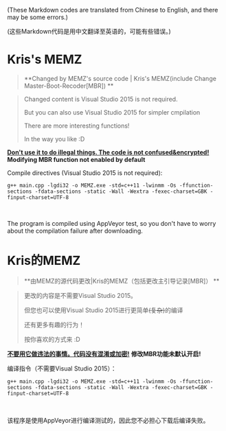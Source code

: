 (These Markdown codes are translated from Chinese to English, and there may be some errors.)

(这些Markdown代码是用中文翻译至英语的，可能有些错误。)

# Kris's MEMZ

> **Changed by MEMZ's source code | Kris's MEMZ(include Change Master-Boot-Recoder[MBR]) **

> Changed content is Visual Studio 2015 is not required.
> 
> But you can also use Visual Studio 2015 for simpler cmpilation
>
> There are more interesting functions!
> 
> In the way you like :D

**<u>Don't use it to do illegal things. The code is not confused&encrypted!</u>**
**Modifying MBR function not enabled by default**

Compile directives (Visual Studio 2015 is not required):

`g++ main.cpp -lgdi32 -o MEMZ.exe -std=c++11 -lwinmm -Os -ffunction-sections -fdata-sections -static -Wall -Wextra -fexec-charset=GBK -finput-charset=UTF-8`

<br/>

The program is compiled using AppVeyor test, so you don't have to worry about the compilation failure after downloading.

# Kris的MEMZ

> **由MEMZ的源代码更改|Kris的MEMZ（包括更改主引导记录[MBR]） **

> 更改的内容是不需要Visual Studio 2015。
>
> 但您也可以使用Visual Studio 2015进行更简单<s>(复杂)</s>的编译
>
> 还有更多有趣的行为！
> 
> 按你喜欢的方式来 :D

**<u>不要用它做违法的事情。代码没有混淆或加密!</u>**
**修改MBR功能未默认开启!**

编译指令（不需要Visual Studio 2015）：

`g++ main.cpp -lgdi32 -o MEMZ.exe -std=c++11 -lwinmm -Os -ffunction-sections -fdata-sections -static -Wall -Wextra -fexec-charset=GBK -finput-charset=UTF-8`

<br/>

该程序是使用AppVeyor进行编译测试的，因此您不必担心下载后编译失败。
